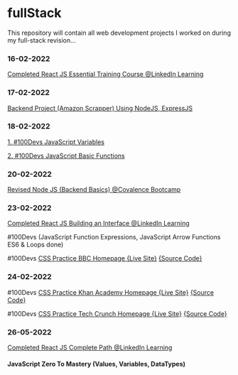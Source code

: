 # fullStack
This repository will contain all web development projects I worked on during my full-stack revision...
### 16-02-2022
[Completed React JS Essential Training Course @LinkedIn Learning](/certificates/React.js%20Essential%20Training.pdf)
### 17-02-2022
[Backend Project (Amazon Scrapper) Using NodeJS, ExpressJS](https://amazon-scraper02.herokuapp.com/)
### 18-02-2022
[1. #100Devs JavaScript Variables](https://codepen.io/talal02/pen/QWOQjQO)

[2. #100Devs JavaScript Basic Functions](https://codepen.io/talal02/pen/RwjQWOo)
### 20-02-2022
[Revised Node JS (Backend Basics) @Covalence Bootcamp](https://github.com/talal02/Covalence/tree/main/NodeJS)
### 23-02-2022
[Completed React JS Building an Interface @LinkedIn Learning](/certificates/React.js%20Building%20an%20Interface.pdf)

#100Devs (JavaScript Function Expressions, JavaScript Arrow Functions ES6 & Loops done)

#100Devs [CSS Practice BBC Homepage {Live Site}](https://stream-unmarred-chalk.glitch.me/)  [{Source Code}](/%23100Devs/BBC)

### 24-02-2022
#100Devs [CSS Practice Khan Academy Homepage {Live Site}](https://astonishing-planet-locust.glitch.me/)  [{Source Code}](/%23100Devs/KhanAcademy)

#100Devs [CSS Practice Tech Crunch Homepage {Live Site}](https://gregarious-acute-shrine.glitch.me)  [{Source Code}](/%23100Devs/TechCrunch)

### 26-05-2022
[Completed React JS Complete Path @LinkedIn Learning](/certificates/ReactJS_Complete_Path.png)

#### JavaScript Zero To Mastery (Values, Variables, DataTypes)